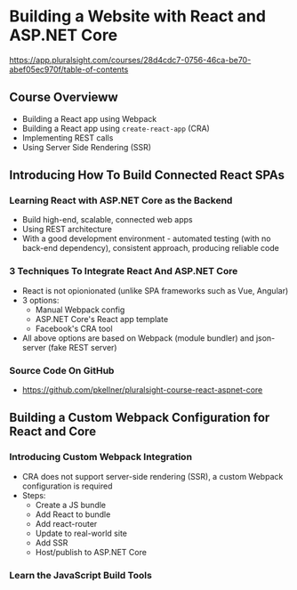 # Building a Website with React and ASP.NET Core
https://app.pluralsight.com/courses/28d4cdc7-0756-46ca-be70-abef05ec970f/table-of-contents

## Course Overvieww
- Building a React app using Webpack
- Building a React app using `create-react-app` (CRA)
- Implementing REST calls
- Using Server Side Rendering (SSR)

## Introducing How To Build Connected React SPAs
### Learning React with ASP.NET Core as the Backend
- Build high-end, scalable, connected web apps
- Using REST architecture
- With a good development environment - automated testing (with no back-end dependency), consistent approach, producing reliable code

### 3 Techniques To Integrate React And ASP.NET Core
- React is not opionionated (unlike SPA frameworks such as Vue, Angular)
- 3 options:
  - Manual Webpack config
  - ASP.NET Core's React app template
  - Facebook's CRA tool
 - All above options are based on Webpack (module bundler) and json-server (fake REST server)
 
### Source Code On GitHub
- https://github.com/pkellner/pluralsight-course-react-aspnet-core
 
## Building a Custom Webpack Configuration for React and Core
### Introducing Custom Webpack Integration
- CRA does not support server-side rendering (SSR), a custom Webpack configuration is required
- Steps:
  - Create a JS bundle
  - Add React to bundle
  - Add react-router
  - Update to real-world site
  - Add SSR
  - Host/publish to ASP.NET Core

### Learn the JavaScript Build Tools
 
